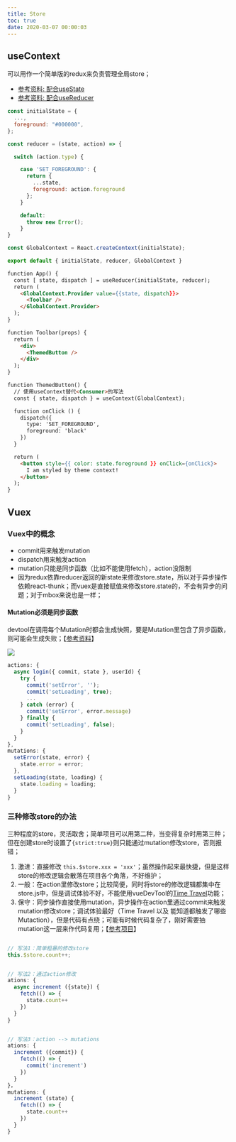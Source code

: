 ```yaml
---
title: Store
toc: true
date: 2020-03-07 00:00:03
---
```



## useContext
可以用作一个简单版的redux来负责管理全局store；
* [参考资料: 配合useState](https://stackoverflow.com/questions/54738681/how-to-change-context-value-while-using-react-hook-of-usecontext)
* [参考资料: 配合useReducer](https://medium.com/@seantheurgel/react-hooks-as-state-management-usecontext-useeffect-usereducer-a75472a862fe)
```js
const initialState = {
  ...,
  foreground: "#000000",
};

const reducer = (state, action) => {

  switch (action.type) {

    case 'SET_FOREGROUND': {
      return {
        ...state,
        foreground: action.foreground
      };
    }

    default:
      throw new Error();
    }
}

const GlobalContext = React.createContext(initialState);

export default { initialState, reducer, GlobalContext }
```
```html
function App() {
  const [ state, dispatch ] = useReducer(initialState, reducer);
  return (
    <GlobalContext.Provider value={{state, dispatch}}>
      <Toolbar />
    </GlobalContext.Provider>
  );
}

function Toolbar(props) {
  return (
    <div>
      <ThemedButton />
    </div>
  );
}

function ThemedButton() {
  // 使用useContext替代<Consumer>的写法
  const { state, dispatch } = useContext(GlobalContext);

  function onClick () {
    dispatch({
      type: 'SET_FOREGROUND',
      foreground: 'black'
    })
  }

  return (
    <button style={{ color: state.foreground }} onClick={onClick}>
      I am styled by theme context!
    </button>
  );
}
```




## Vuex
### Vuex中的概念
* commit用来触发mutation
* dispatch用来触发action
* mutation只能是同步函数（比如不能使用fetch），action没限制
* 因为redux依靠reducer返回的新state来修改store.state，所以对于异步操作依赖react-thunk；而vuex是直接赋值来修改store.state的，不会有异步的问题；对于mbox来说也是一样；

#### Mutation必须是同步函数
devtool在调用每个Mutation时都会生成快照，要是Mutation里包含了异步函数，则可能会生成失败；【[参考资料](https://vuex.vuejs.org/zh/guide/mutations.html#mutation-%E5%BF%85%E9%A1%BB%E6%98%AF%E5%90%8C%E6%AD%A5%E5%87%BD%E6%95%B0)】

![](/img/Snip20200310_1.png)

```js
actions: {
  async login({ commit, state }, userId) {
    try {
      commit('setError', '');
      commit('setLoading', true);
      ...
    } catch (error) {
      commit('setError', error.message)
    } finally {
      commit('setLoading', false);
    }
  }
},
mutations: {
  setError(state, error) {
    state.error = error;
  },
  setLoading(state, loading) {
    state.loading = loading;
  }
}
```


### 三种修改store的办法
三种程度的store，灵活取舍；简单项目可以用第二种，当变得复杂时用第三种；但在创建store时设置了`{strict:true}`则只能通过mutation修改store，否则报错；
1. 激进：直接修改 `this.$store.xxx = 'xxx'`；虽然操作起来最快捷，但是这样store的修改逻辑会散落在项目各个角落，不好维护；
2. 一般：在action里修改store；比较简便，同时将store的修改逻辑都集中在store.js中，但是调试体验不好，不能使用vueDevTool的[Time Travel](https://juejin.im/post/5e0cbdd6e51d4541162c9493)功能；
3. 保守：同步操作直接使用mutation，异步操作在action里通过commit来触发mutation修改store；调试体验最好（Time Travel 以及 能知道都触发了哪些Mutaction），但是代码有点绕；可能有时候代码复杂了，刚好需要抽mutation这一层来作代码复用；【[参考项目](https://github.com/sitepoint-editors/vue-chatkit/blob/master/src/store/actions.js)】

```js

// 写法1：简单粗暴的修改store
this.$store.count++;


// 写法2：通过action修改
ations: {
  async increment ({state}) {
    fetch(() => {
      state.count++
    })
  }
}


// 写法3：action --> mutations
ations: {
  increment ({commit}) {
    fetch(() => {
      commit('increment')
    })
  }
}，
mutations: {
  increment (state) {
    fetch(() => {
      state.count++
    })
  }
}
```
